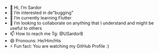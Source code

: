 - 👋 Hi, I’m Sardor
- 👀 I’m interested in de"bugging"
- 🌱 I’m currently learning Flutter
- 💞️ I’m looking to collaborate on anything that I understand and might be useful to others
- 📫 How to reach me Tg: @USardorB
- 😄 Pronouns: He/Him/His
- ⚡ Fun fact: You are watching my GitHub Profile :)

<!---
USardorB/USardorB is a ✨ special ✨ repository because its `README.md` (this file) appears on your GitHub profile.
You can click the Preview link to take a look at your changes.
--->

